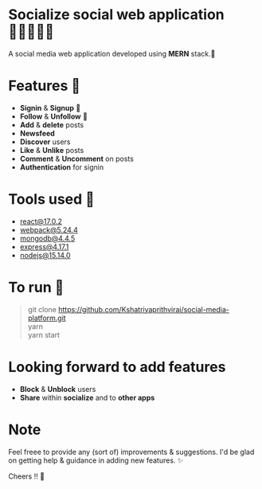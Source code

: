 # Socialize social web application 🧑🏻‍🤝‍🧑🏻
 A social media web application developed using **MERN** stack.🏨

# Features 💊
- **Signin** & **Signup** 🍒
- **Follow** & **Unfollow** 📇
- **Add** & **delete** posts
- **Newsfeed** 
- **Discover** users
- **Like** & **Unlike** posts
- **Comment** & **Uncomment** on posts
- **Authentication** for signin

# Tools used 🧰
- [react@17.0.2](https://reactjs.org/)
- [webpack@5.24.4](https://webpack.js.org/)
- [mongodb@4.4.5](https://www.mongodb.com/)
- [express@4.17.1](https://expressjs.com/)
- [nodejs@15.14.0](https://nodejs.org/)

# To run 🏃
> git clone https://github.com/Kshatriyaprithviraj/social-media-platform.git <br>
> yarn <br>
> yarn start <br>

# Looking forward to add features
- **Block** & **Unblock** users
- **Share** within **socialize** and to **other apps**

# Note
Feel freee to provide any (sort of) improvements & suggestions. I'd be glad on getting help & guidance in adding new features. ✨


Cheers !! 🥂




